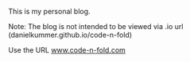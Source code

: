 
This is my personal blog.

Note: The blog is not intended to be viewed via .io url (danielkummer.github.io/code-n-fold)

Use the URL www.code-n-fold.com
